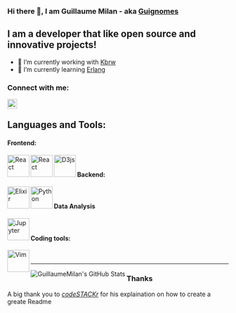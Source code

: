 ### Hi there 👋, I am Guillaume Milan - aka [Guignomes](https://www.deviantart.com/guignomes)

## I am a developer that like open source and innovative projects!

- 🔭 I’m currently working with [Kbrw][kbrw]
- 🌱 I’m currently learning [Erlang][erlang]

### Connect with me:

[<img align="left" alt="guillaume-milan-b7389212b" width="22px" src="https://cdn.jsdelivr.net/npm/simple-icons@v3/icons/linkedin.svg" />][linkedin]

<br />

## Languages and Tools:

#### Frontend:
[<img align="left" alt="React" width="50px" src="/GuillaumeMilan/GuillaumeMilan/raw/master/images/javascript.svg" />][javascript]
[<img align="left" alt="React" width="50px" src="/GuillaumeMilan/GuillaumeMilan/raw/master/images/react.svg" />][react]
[<img align="left" alt="D3js" width="50px" src="/GuillaumeMilan/GuillaumeMilan/raw/master/images/d3js.svg" />][d3js]
</br>

#### Backend:
[<img align="left" alt="Elixir" height="50px" src="/GuillaumeMilan/GuillaumeMilan/raw/master/images/elixir.svg" />][elixir-lang]
[<img align="left" alt="Python" width="50px" src="https://upload.wikimedia.org/wikipedia/commons/c/c3/Python-logo-notext.svg" />][python]
</br>

#### Data Analysis

[<img align="left" alt="Jupyter" width="50px" src="https://jupyter.org/assets/main-logo.svg" />][jupyter]
</br>

#### Coding tools:
[<img align="left" alt="Vim" width="50px" src="/GuillaumeMilan/GuillaumeMilan/raw/master/images/vim.svg" />][vim]
</br>

---

<img align="left" alt="GuillaumeMilan's GitHub Stats" src="https://github-readme-stats.vercel.app/api?username=GuillaumeMilan&show_icons=true&hide_border=true" />

### Thanks

A big thank you to *[codeSTACKr][codestackrwebsite]* for his explaination on how to create a greate Readme

<!--
**GuillaumeMilan/GuillaumeMilan** is a ✨ _special_ ✨ repository because its `README.md` (this file) appears on your GitHub profile.

Here are some ideas to get you started:

- 👯 I’m looking to collaborate on ...
- 🤔 I’m looking for help with ...
- 📫 How to reach me: ...
- 😄 Pronouns: ...
- ⚡ Fun fact: ...
- 💬 Ask me: ...
-->

[kbrw]: https://kbrw.fr
[codestackrwebsite]: https://www.youtube.com/channel/UCDCHcqyeQgJ-jVSd6VJkbCw
[javascript]: https://developer.mozilla.org/en-US/docs/Web/JavaScript
[react]: https://reactjs.org/
[elixir-lang]: https://elixir-lang.org/
[erlang]: https://www.erlang.org/
[vim]: https://www.vim.org/
[linkedin]: https://www.linkedin.com/in/guillaume-milan-b7389212b/
[d3js]: https://d3js.org/
[python]: https://www.python.org/
[jupyter]: https://jupyter.org/
